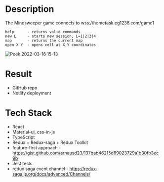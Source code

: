 # Description

The Minesweeper game connects to wss://hometask.eg1236.com/game1

```
help      - returns valid commands
new L     - starts new session, L=1|2|3|4
map       - returns the current map
open X Y  - opens cell at X,Y coordinates
```

![Peek 2022-03-16 15-13](https://user-images.githubusercontent.com/43288800/158598299-66faeb2c-145f-45cc-9913-9db1931888ea.gif)

# Result

- GitHub repo
- Netlify deployment

# Tech Stack

- React
- Material-ui, css-in-js
- TypeScript
- Redux + Redux-saga + Redux Toolkit
- feature-first approach - https://gist.github.com/arnausd23/137bab46215d69023729a1b30fb3ec9b
- Jest tests
- redux saga event channel - https://redux-saga.js.org/docs/advanced/Channels/
